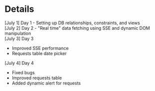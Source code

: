 # Details

[July 1] Day 1 - Setting up DB relationships, constraints, and views  
[July 2] Day 2 - "Real time" data fetching using SSE and dynamic DOM manipulation  
[July 3] Day 3  

* Improved SSE performance  
* Requests table date picker

 [July 4] Day 4  

* Fixed bugs  
* Improved requests table  
* Added dynamic alert for requests  

